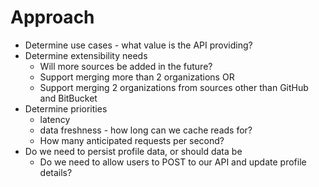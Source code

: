 # Approach
- Determine use cases - what value is the API providing?
- Determine extensibility needs
	- Will more sources be added in the future?
	- Support merging more than 2 organizations OR
	- Support merging 2 organizations from sources other than GitHub and BitBucket
- Determine priorities
    - latency
	- data freshness - how long can we cache reads for?
	- How many anticipated requests per second?
- Do we need to persist profile data, or should data be 
	- Do we need to allow users to POST to our API and update profile details?